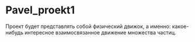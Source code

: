# Pavel_proekt1
Проект будет представлять собой физический движок, а именно: какое-нибудь интересное взаимосвязанное движение множества частиц.
